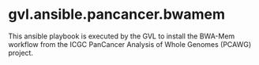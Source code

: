 # gvl.ansible.pancancer.bwamem
This ansible playbook is executed by the GVL to install the BWA-Mem workflow from the ICGC PanCancer Analysis of Whole Genomes (PCAWG) project.
